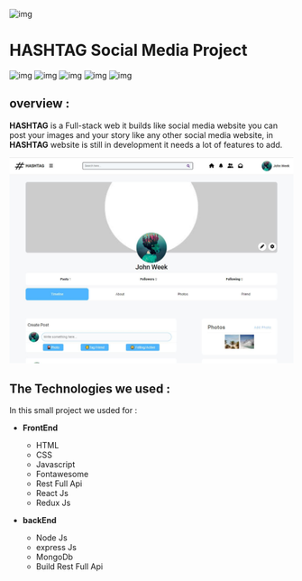 ![img](/imagesReadme/logo.png)

# HASHTAG Social Media Project

![img](https://img.shields.io/github/issues/Zaariy/Hashtag)
![img](https://img.shields.io/github/forks/Zaariy/Hashtag)
![img](https://img.shields.io/github/stars/Zaariy/Hashtag)
![img](https://img.shields.io/github/license/Zaariy/Hashtag)
![img](https://img.shields.io/twitter/url?style=social&url=https%3A%2F%2Ftwitter.com%2FMZaariy)

## overview :

**HASHTAG** is a Full-stack web it builds like social media website you can post your images and your story like any other social media website, in **HASHTAG** website is still in development it needs a lot of features to add.

![img](https://raw.githubusercontent.com/Zaariy/Hashtag/main/pec.JPG)


## The Technologies we used :

In this small project we usded for :<br>

- **FrontEnd**<br>

  - HTML<br>
  - CSS<br>
  - Javascript <br>
  - Fontawesome <br>
  - Rest Full Api <br>
  - React Js <br>
  - Redux Js <br>

- **backEnd**

  - Node Js <br>
  - express Js <br>
  - MongoDb <br>
  - Build Rest Full Api <br>




 
